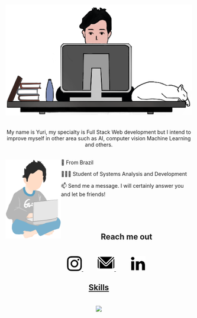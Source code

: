 <div align="center">
	<img src="github.png">
<div>

<div>
	<br>
	<br>
		My name is Yuri, my specialty is Full Stack Web development but I intend to improve myself in other area such as AI, computer vision
		Machine Learning and others. 
	<br>
	<br>
<div>
	
 
 </div>
 
<a href="#"><img align="left" width="150" height="#" src="yuri.png"></a>
	<p align="left">📍 From Brazil </p> 
 	<p align="left">👨🏻‍💻 Student of Systems Analysis and Development </p> 
	<p align="left">📫 Send me a message. I will certainly answer you and let be friends! </p>
 
<br>
<br>
<br>
	
## Reach me out 
<div align="center">
<br>
	&nbsp;&nbsp;&nbsp;&nbsp;&nbsp;&nbsp;&nbsp;&nbsp;&nbsp;
	<a href="https://www.instagram.com/peixinhoyuri/">
	<img src="instagram.png" width="40px">
</a>
	&nbsp;&nbsp;&nbsp;&nbsp;&nbsp;&nbsp;&nbsp;&nbsp;&nbsp;
	<a href="mailto:yuripeixinho03@gmail.com">
	<img src="gmail.png" width="45px">
</a>
	&nbsp;&nbsp;&nbsp;&nbsp;&nbsp;&nbsp;&nbsp;&nbsp;&nbsp;
	<a href="https://www.linkedin.com/in/yuri-peixinho-6a943b206/">
	<img src="linkedin.png" width="40px">
</div>
	
	
	
	
	
	
## Skills	
<br>
<div>
	<a href="https://github.com/yuripeixinho/github-readme-stats%22%3E">
	<img align="center"  width="350" src="https://github-readme-stats.vercel.app/api/top-langs/?username=yuripeixinho&layout=compact&theme=react"/></a>
<div>
	
	
	



	
	
	



